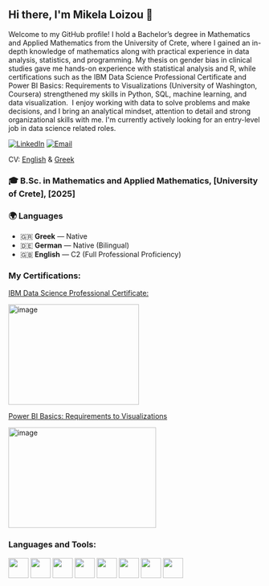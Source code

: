 ## Hi there, I'm Mikela Loizou 👋

Welcome to my GitHub profile!
I hold a Bachelor’s degree in Mathematics and Applied Mathematics from the University of Crete, where I gained an in-depth knowledge of mathematics along with practical experience in data analysis, statistics, and programming. My thesis on gender bias in clinical studies gave me hands-on experience with statistical analysis and R, while certifications such as the IBM Data Science Professional Certificate and Power BI Basics: Requirements to Visualizations (University of Washington, Coursera) strengthened my skills in Python, SQL, machine learning, and data visualization.  I enjoy working with data to solve problems and make decisions, and I bring an analytical mindset, attention to detail and strong organizational skills with me. I'm currently actively looking for an entry-level job in data science related roles. 

[![LinkedIn](https://img.shields.io/badge/LinkedIn-0077B5?style=for-the-badge&logo=linkedin&logoColor=white)](https://www.linkedin.com/in/mikela-daphne-loizou-manske/)
[![Email](https://img.shields.io/badge/Email-D14836?style=for-the-badge&logo=gmail&logoColor=white)](mailto:mikelaloisou@gmail.com)

CV: [English](https://github.com/MikelaMiki/MikelaMiki/raw/main/CV_eng.pdf) & [Greek](https://github.com/MikelaMiki/MikelaMiki/raw/main/CV_gr.pdf)

### 🎓 B.Sc. in Mathematics and Applied Mathematics, [University of Crete], [2025]


### 🌍 Languages

- 🇬🇷 **Greek** — Native  
- 🇩🇪 **German** — Native (Bilingual)  
- 🇬🇧 **English** — C2 (Full Professional Proficiency)


### My Certifications:

[IBM Data Science Professional Certificate: ](https://coursera.org/share/d4001bf3e42adb54a73dcb3c1724c451)

<img width="260" height="200" alt="image" src="https://github.com/user-attachments/assets/dbd35d74-5da2-42b3-b7f1-c2ddfbe80aed" />


[Power BI Basics: Requirements to Visualizations
](https://coursera.org/share/1d896da4463e31d24c75882b9e514def)

<img width="294" height="200" alt="image" src="https://github.com/user-attachments/assets/a470140d-5d57-49b4-bbdf-8ef35e234fab" />

### Languages and Tools:

<p align="left">
  <!-- Python -->
  <img src="https://cdn.jsdelivr.net/gh/devicons/devicon/icons/python/python-original.svg" width="40" height="40"/>
  
  <!-- R -->
  <img src="https://cdn.jsdelivr.net/gh/devicons/devicon/icons/r/r-original.svg" width="40" height="40"/>
  
  <!-- SQL (generic DB) -->
  <img src="https://cdn.jsdelivr.net/gh/devicons/devicon/icons/mysql/mysql-original.svg" width="40" height="40"/>
  
  <!-- GitHub -->
  <img src="https://cdn.jsdelivr.net/gh/devicons/devicon/icons/github/github-original.svg" width="40" height="40"/>
  
  <!-- Linux -->
  <img src="https://cdn.jsdelivr.net/gh/devicons/devicon/icons/linux/linux-original.svg" width="40" height="40"/>
  
  <!-- Power BI -->
  <img src="https://cdn.jsdelivr.net/gh/simple-icons/simple-icons/icons/powerbi.svg" width="40" height="40"/>
  
  <!-- Microsoft Excel -->
  <img src="https://cdn.jsdelivr.net/gh/simple-icons/simple-icons/icons/microsoftexcel.svg" width="40" height="40"/>
  
  <!-- Matplotlib -->
  <img src="https://upload.wikimedia.org/wikipedia/commons/8/84/Matplotlib_icon.svg" width="40" height="40"/>
</p>



